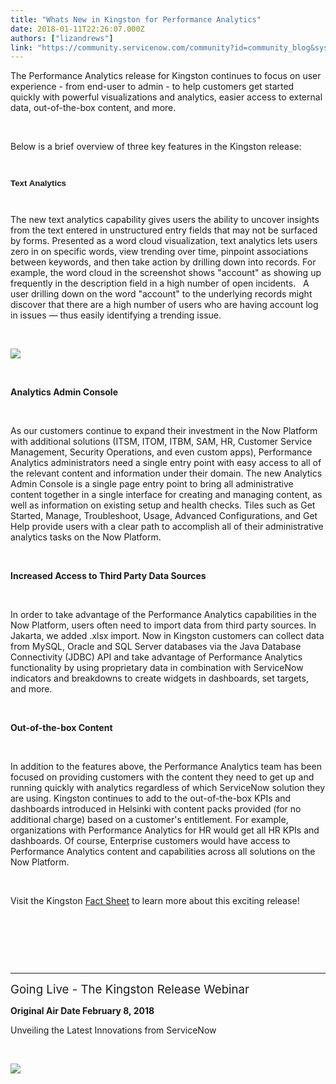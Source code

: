 ```yaml
---
title: "Whats New in Kingston for Performance Analytics"
date: 2018-01-11T22:26:07.000Z
authors: ["lizandrews"]
link: "https://community.servicenow.com/community?id=community_blog&sys_id=985ee6addbd0dbc01dcaf3231f9619db"
---
```

<p>The Performance Analytics release for Kingston continues to focus on user experience - from end-user to admin - to help customers get started quickly with powerful visualizations and analytics, easier access to external data, out-of-the-box content, and more.</p>
<p> </p>
<p>Below is a brief overview of three key features in the Kingston release:</p>
<p style="font-size: 13.3526px; font-family: sans-serif;"> </p>
<p style="font-size: 13.3526px; font-family: sans-serif;"><strong>Text Analytics</strong></p>
<p style="font-size: 13.3526px; font-family: sans-serif;"> </p>
<p>The new text analytics capability gives users the ability to uncover insights from the text entered in unstructured entry fields that may not be surfaced by forms. Presented as a word cloud visualization, text analytics lets users zero in on specific words, view trending over time, pinpoint associations between keywords, and then take action by drilling down into records. For example, the word cloud in the screenshot shows &#34;account&#34; as showing up frequently in the description field in a high number of open incidents.   A user drilling down on the word &#34;account&#34; to the underlying records might discover that there are a high number of users who are having account log in issues — thus easily identifying a trending issue.</p>
<p> </p>
<p><img class="image-1 jive-image" style="max-width: 900px; max-height: 600px;" src="b06508c6db9cd3049c9ffb651f96190a.iix" /></p>
<p> </p>
<p><strong>Analytics Admin Console</strong></p>
<p> </p>
<p>As our customers continue to expand their investment in the Now Platform with additional solutions (ITSM, ITOM, ITBM, SAM, HR, Customer Service Management, Security Operations, and even custom apps), Performance Analytics administrators need a single entry point with easy access to all of the relevant content and information under their domain. The new Analytics Admin Console is a single page entry point to bring all administrative content together in a single interface for creating and managing content, as well as information on existing setup and health checks. Tiles such as Get Started, Manage, Troubleshoot, Usage, Advanced Configurations, and Get Help provide users with a clear path to accomplish all of their administrative analytics tasks on the Now Platform.</p>
<p> </p>
<p><strong>Increased Access to Third Party Data Sources</strong></p>
<p> </p>
<p>In order to take advantage of the Performance Analytics capabilities in the Now Platform, users often need to import data from third party sources. In Jakarta, we added .xlsx import. Now in Kingston customers can collect data from MySQL, Oracle and SQL Server databases via the Java Database Connectivity (JDBC) API and take advantage of Performance Analytics functionality by using proprietary data in combination with ServiceNow indicators and breakdowns to create widgets in dashboards, set targets, and more.</p>
<p> </p>
<p><strong>Out-of-the-box Content</strong></p>
<p> </p>
<p>In addition to the features above, the Performance Analytics team has been focused on providing customers with the content they need to get up and running quickly with analytics regardless of which ServiceNow solution they are using. Kingston continues to add to the out-of-the-box KPIs and dashboards introduced in Helsinki with content packs provided (for no additional charge) based on a customer&#39;s entitlement. For example, organizations with Performance Analytics for HR would get all HR KPIs and dashboards. Of course, Enterprise customers would have access to Performance Analytics content and capabilities across all solutions on the Now Platform.</p>
<p> </p>
<p>Visit the Kingston <a title="" href="/community?id=community_article&sys_id=4c5ce2a1dbd0dbc01dcaf3231f961937" rel="nofollow">Fact Sheet</a> to learn more about this exciting release!</p>
<p> </p>
<p> </p>
<p> </p>
<hr />
<p><span style="font-size: 14pt;">Going Live - The Kingston Release Webinar</span></p>
<p><strong>Original Air Date February 8, 2018</strong></p>
<p>Unveiling the Latest Innovations from ServiceNow</p>
<p> </p>
<p><a title="Watch it Now" href="https://www.servicenow.com/lpwbr/going-live-the-kingston-release.html?referenceSource&#61;community" rel="nofollow"><img src="70beb996dbd0d30c0e58fb651f961928.iix" /></a></p>
<p> </p>